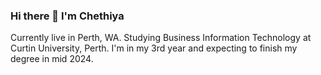 ### Hi there 👋 I'm Chethiya
Currently live in Perth, WA.
Studying Business Information Technology at Curtin University, Perth. I'm in my 3rd year and expecting to finish my degree in mid 2024. 


<!--
**ChethiyaCK/ChethiyaCK** is a ✨ _special_ ✨ repository because its `README.md` (this file) appears on your GitHub profile.

Here are some ideas to get you started:

- 🔭 I’m currently working on ...
- 🌱 I’m currently learning ...
- 👯 I’m looking to collaborate on ...
- 🤔 I’m looking for help with ...
- 💬 Ask me about ...
- 📫 How to reach me: ...
- 😄 Pronouns: ...
- ⚡ Fun fact: ...
-->
